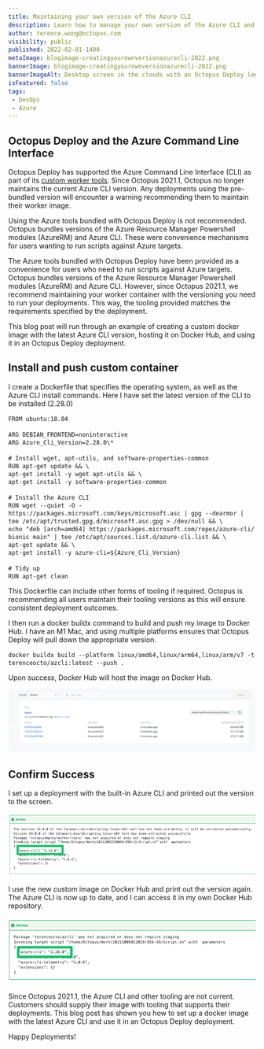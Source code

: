 ```yaml
---
title: Maintaining your own version of the Azure CLI
description: Learn how to manage your own version of the Azure CLI and why we no longer support tooling
author: terence.wong@octopus.com
visibility: public
published: 2022-02-01-1400
metaImage: blogimage-creatingyourownversionazurecli-2022.png
bannerImage: blogimage-creatingyourownversionazurecli-2022.png
bannerImageAlt: Desktop screen in the clouds with an Octopus Deploy logo in front of it.
isFeatured: false
tags:
 - DevOps
 - Azure
---
```


## Octopus Deploy and the Azure Command Line Interface

Octopus Deploy has supported the Azure Command Line Interface (CLI) as part of its [custom worker tools](https://github.com/OctopusDeploy/WorkerTools). Since Octopus 2021.1, Octopus no longer maintains the current Azure CLI version. Any deployments using the pre-bundled version will encounter a warning recommending them to maintain their worker image. 

Using the Azure tools bundled with Octopus Deploy is not recommended. Octopus bundles versions of the Azure Resource Manager Powershell modules (AzureRM) and Azure CLI. These were convenience mechanisms for users wanting to run scripts against Azure targets.

The Azure tools bundled with Octopus Deploy have been provided as a convenience for users who need to run scripts against Azure targets. Octopus bundles versions of the Azure Resource Manager Powershell modules (AzureRM) and Azure CLI. However, since Octopus 2021.1, we recommend maintaining your worker container with the versioning you need to run your deployments. This way, the tooling provided matches the requirements specified by the deployment.

This blog post will run through an example of creating a custom docker image with the latest Azure CLI version, hosting it on Docker Hub, and using it in an Octopus Deploy deployment.

## Install and push custom container

I create a Dockerfile that specifies the operating system, as well as the Azure CLI install commands. Here I have set the latest version of the CLI to be installed (2.28.0)

    FROM ubuntu:18.04

    ARG DEBIAN_FRONTEND=noninteractive
    ARG Azure_Cli_Version=2.28.0\*

    # Install wget, apt-utils, and software-properties-common
    RUN apt-get update && \
    apt-get install -y wget apt-utils && \
    apt-get install -y software-properties-common

    # Install the Azure CLI
    RUN wget --quiet -O - https://packages.microsoft.com/keys/microsoft.asc | gpg --dearmor | tee /etc/apt/trusted.gpg.d/microsoft.asc.gpg > /dev/null && \
    echo "deb [arch=amd64] https://packages.microsoft.com/repos/azure-cli/ bionic main" | tee /etc/apt/sources.list.d/azure-cli.list && \
    apt-get update && \
    apt-get install -y azure-cli=${Azure_Cli_Version}

    # Tidy up
    RUN apt-get clean
    
This Dockerfile can include other forms of tooling if required. Octopus is recommending all users maintain their tooling versions as this will ensure consistent deployment outcomes.

I then run a docker buildx command to build and push my image to Docker Hub. I have an M1 Mac, and using multiple platforms ensures that Octopus Deploy will pull down the appropriate version.

    docker buildx build --platform linux/amd64,linux/arm64,linux/arm/v7 -t terenceocto/azcli:latest --push .
    
Upon success, Docker Hub will host the image on Docker Hub.

![docker success](docker-success.png)

## Confirm Success

I set up a deployment with the built-in Azure CLI and printed out the version to the screen.

![az cli old](az-cli-old.png)

I use the new custom image on Docker Hub and print out the version again. The Azure CLI is now up to date, and I can access it in my own Docker Hub repository.

![az cli new](az-cli-new.png)

Since Octopus 2021.1, the Azure CLI and other tooling are not current. Customers should supply their image with tooling that supports their deployments. This blog post has shown you how to set up a docker image with the latest Azure CLI and use it in an Octopus Deploy deployment.

Happy Deployments!



